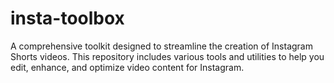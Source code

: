 # insta-toolbox
A comprehensive toolkit designed to streamline the creation of Instagram Shorts videos. This repository includes various tools and utilities to help you edit, enhance, and optimize video content for Instagram.
